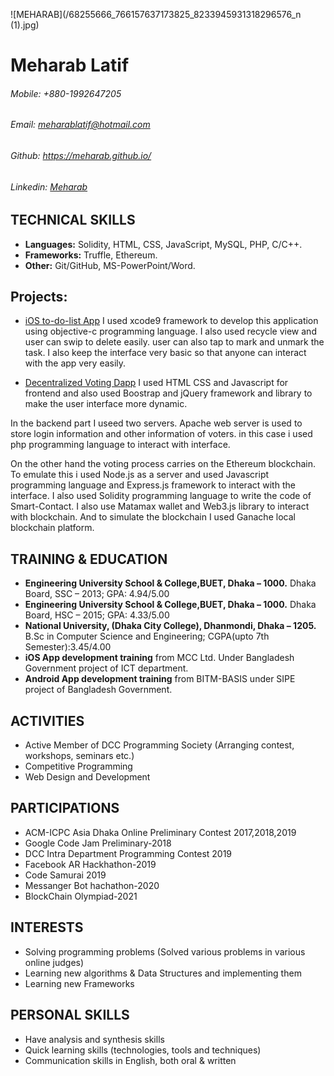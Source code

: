 ![MEHARAB](/68255666_766157637173825_8233945931318296576_n (1).jpg)
# **Meharab Latif**
###### _Mobile_: +880-1992647205
###### _Email_: meharablatif@hotmail.com
###### _Github_: https://meharab.github.io/
###### _Linkedin_: [Meharab](https://www.linkedin.com/in/meharab124)


## TECHNICAL SKILLS
* **Languages:** Solidity, HTML, CSS, JavaScript, MySQL, PHP, C/C++.
* **Frameworks:** Truffle, Ethereum.
* **Other:** Git/GitHub, MS-PowerPoint/Word.


## Projects:
* [iOS to-do-list App](https://github.com/Meharab/iOS_To-Do-List_App)
I used xcode9 framework to develop this application using objective-c programming 
language. I also used recycle view and user can swip to delete easily. user can also tap 
to mark and unmark the task. I also keep the interface very basic so that anyone can 
interact with the app very easily.

* [Decentralized Voting Dapp](https://github.com/Meharab/Voting-Dapp)
I used HTML CSS and Javascript for frontend and also used Boostrap and jQuery 
framework and library to make the user interface more dynamic. 

In the backend part I useed two servers. Apache web server is used to store login 
information and other information of voters. in this case i used php programming 
language to interact with interface.

On the other hand the voting process carries on the Ethereum blockchain. To emulate 
this i used Node.js as a server and used Javascript programming language and 
Express.js framework to interact with the interface. I also used Solidity programming 
language to write the code of Smart-Contact. I also use Matamax wallet and Web3.js library to interact with blockchain. And to simulate the blockchain I used Ganache local 
blockchain platform.


## TRAINING & EDUCATION
* **Engineering University School & College,BUET, Dhaka – 1000.**
    Dhaka Board, SSC – 2013; GPA: 4.94/5.00
* **Engineering University School & College,BUET, Dhaka – 1000.**
    Dhaka Board, HSC – 2015; GPA: 4.33/5.00
* **National University, (Dhaka City College), Dhanmondi, Dhaka – 1205.** 
    B.Sc in Computer Science and Engineering; CGPA(upto   7th Semester):3.45/4.00
* **iOS App development training** from MCC Ltd.
    Under Bangladesh Government project of ICT department.
* **Android App development training** from BITM-BASIS under SIPE project of Bangladesh Government.


## ACTIVITIES
* Active Member of DCC Programming Society (Arranging contest, workshops, seminars etc.)
* Competitive Programming
* Web Design and Development


## PARTICIPATIONS
* ACM-ICPC Asia Dhaka Online Preliminary Contest 2017,2018,2019
* Google Code Jam Preliminary-2018
* DCC Intra Department Programming Contest 2019
* Facebook AR Hackhathon-2019
* Code Samurai 2019
* Messanger Bot hachathon-2020
* BlockChain Olympiad-2021


## INTERESTS
* Solving programming problems (Solved various problems in various online judges)
* Learning new algorithms & Data Structures and implementing them
* Learning new Frameworks


## PERSONAL SKILLS 
* Have analysis and synthesis skills
* Quick learning skills (technologies, tools and techniques) 
* Communication skills in English, both oral & written
